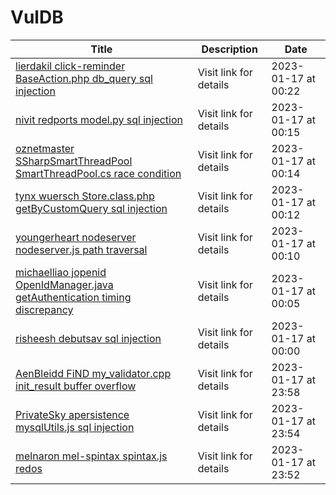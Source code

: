 

# VulDB

 |Title|Description|Date|
 |---|---|---|
 |[lierdakil click-reminder BaseAction.php db_query sql injection](https://vuldb.com/?id.218465)|Visit link for details|2023-01-17 at 00:22|
 |[nivit redports model.py sql injection](https://vuldb.com/?id.218464)|Visit link for details|2023-01-17 at 00:15|
 |[oznetmaster SSharpSmartThreadPool SmartThreadPool.cs race condition](https://vuldb.com/?id.218463)|Visit link for details|2023-01-17 at 00:14|
 |[tynx wuersch Store.class.php getByCustomQuery sql injection](https://vuldb.com/?id.218462)|Visit link for details|2023-01-17 at 00:12|
 |[youngerheart nodeserver nodeserver.js path traversal](https://vuldb.com/?id.218461)|Visit link for details|2023-01-17 at 00:10|
 |[michaelliao jopenid OpenIdManager.java getAuthentication timing discrepancy](https://vuldb.com/?id.218460)|Visit link for details|2023-01-17 at 00:05|
 |[risheesh debutsav sql injection](https://vuldb.com/?id.218459)|Visit link for details|2023-01-17 at 00:00|
 |[AenBleidd FiND my_validator.cpp init_result buffer overflow](https://vuldb.com/?id.218458)|Visit link for details|2023-01-17 at 23:58|
 |[PrivateSky apersistence mysqlUtils.js sql injection](https://vuldb.com/?id.218457)|Visit link for details|2023-01-17 at 23:54|
 |[melnaron mel-spintax spintax.js redos](https://vuldb.com/?id.218456)|Visit link for details|2023-01-17 at 23:52|
 